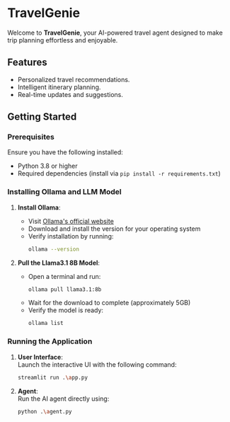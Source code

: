 # TravelGenie

Welcome to **TravelGenie**, your AI-powered travel agent designed to make trip planning effortless and enjoyable.

## Features

- Personalized travel recommendations.
- Intelligent itinerary planning.
- Real-time updates and suggestions.

## Getting Started

### Prerequisites

Ensure you have the following installed:

- Python 3.8 or higher
- Required dependencies (install via `pip install -r requirements.txt`)

### Installing Ollama and LLM Model

1. **Install Ollama**:

   - Visit [Ollama's official website](https://ollama.com)
   - Download and install the version for your operating system
   - Verify installation by running:
     ```bash
     ollama --version
     ```

2. **Pull the Llama3.1 8B Model**:
   - Open a terminal and run:
     ```bash
     ollama pull llama3.1:8b
     ```
   - Wait for the download to complete (approximately 5GB)
   - Verify the model is ready:
     ```bash
     ollama list
     ```

### Running the Application

1. **User Interface**:  
   Launch the interactive UI with the following command:

   ```bash
   streamlit run .\app.py
   ```

2. **Agent**:  
   Run the AI agent directly using:
   ```bash
   python .\agent.py
   ```
